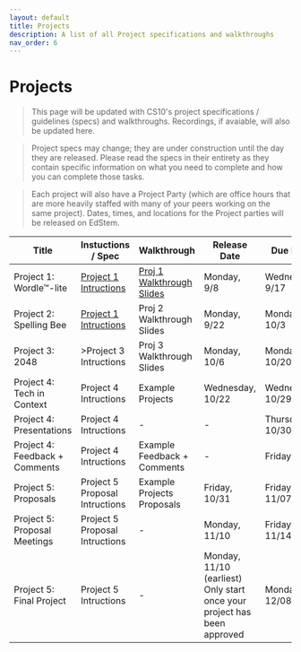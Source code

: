 ```yaml
---
layout: default
title: Projects
description: A list of all Project specifications and walkthroughs
nav_order: 6
---
```


# Projects

> This page will be updated with CS10's project specifications / guidelines (specs) and walkthroughs. Recordings, if avaiable, will also be updated here. 

> Project specs may change; they are under construction until the day they are released. Please read the specs in their entirety as they contain specific information on what you need to complete and how you can complete those tasks.

> Each project will also have a Project Party (which are office hours that are more heavily staffed with many of your peers working on the same project). Dates, times, and locations for the Project parties will be released on EdStem.

<table>
  <thead>
    <tr>
      <th>Title</th>
      <th>Instuctions / Spec</th>
      <th>Walkthrough</th>
      <th>Release Date</th>
      <th>Due Date</th>
    </tr>
  </thead>
  <tbody>
    <tr>
      <td>Project 1: Wordle™-lite</td>
      <td><a href="/fa25/projects/project1">Project 1 Intructions</a></td>
      <td><a href="https://drive.google.com/file/d/1liTxubkrh5-Vtp5CbQETI9BurAquIVSx/view?usp=sharing">Proj 1 Walkthrough Slides</a></td>
      <td>Monday, 9/8</td>
      <td>Wednesday, 9/17</td>
    </tr>
    <tr>
      <td>Project 2: Spelling Bee</td>
      <td><a href="/fa25/projects/project2">Project 1 Intructions</a></td>
      <!-- <td><a href="https://drive.google.com/file/d/1eJQpY5PpUwt3vesplElChY293NFQk4Vp/view">Proj 2 Walkthrough Slides</a></td> -->
      <td>Proj 2 Walkthrough Slides</td>
      <td>Monday, 9/22</td>
      <td>Monday, 10/3</td>
    </tr>
     <tr>
      <td>Project 3: 2048</td>
       <td>>Project 3 Intructions</td>
      <!--<td><a href="https://drive.google.com/file/d/1koa1TbOmoDa5tiIEm6hohQjiMaWjLI1H/view?usp=sharing">Proj 3 Walkthrough Slides</a></td>-->
       <td>Proj 3 Walkthrough Slides</td>
      <td>Monday, 10/6</td>
      <td>Monday, 10/20</td>
    </tr>
    <tr>
      <td>Project 4: Tech in Context</td>
      <td>Project 4 Intructions</td>
      <!--<td><a href="https://drive.google.com/drive/folders/1Rr0uR3vTD9ch5qs6IaLWrtEILqh_mCzk?usp=sharing">Example Projects</a></td>--> <td>Example Projects</td>
      <td>Wednesday, 10/22</td>
      <td>Wednesday, 10/29</td>
    </tr>
    <tr>
      <td>Project 4: Presentations</td>
      <td>Project 4 Intructions</td>
      <td>-</td>
      <td>-</td>
      <td>Thursday, 10/30</td>
    </tr>
    <tr>
      <td>Project 4: Feedback + Comments</td>
      <td>Project 4 Intructions</td>
      <td>Example Feedback + Comments</td>
      <td>-</td>
      <td>Friday, 11/7</td>
    </tr>
    <tr>
      <td>Project 5: Proposals</td>
      <td>Project 5 Proposal Intructions</td>
      <td>Example Projects Proposals</td>
      <td>Friday, 10/31</td>
      <td>Friday, 11/07</td>
    </tr>
    <tr>
      <td>Project 5: Proposal Meetings</td>
      <td>Project 5 Proposal Intructions</td>
      <td>-</td>
      <td>Monday, 11/10</td>
      <td>Friday, 11/14</td>
    </tr>
    <tr>
      <td>Project 5: Final Project</td>
      <td>Project 5 Intructions</td>
      <td>-</td>
      <td>Monday, 11/10 (earliest)<br/>Only start once your project has been approved</td>
      <td>Monday, 12/08</td>
    </tr>
  </tbody>
</table> 



